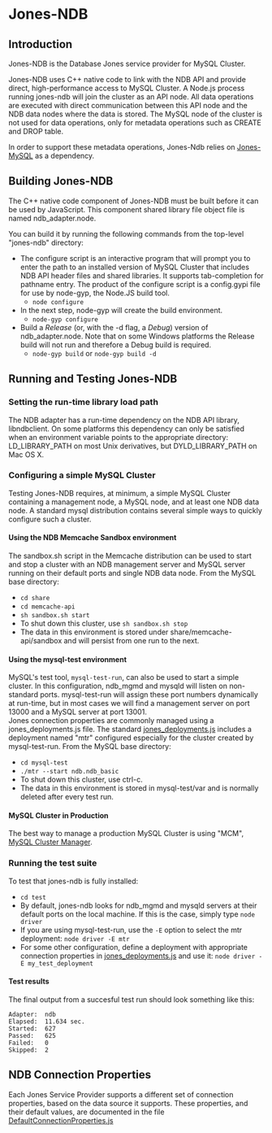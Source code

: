 Jones-NDB
=========

Introduction
------------
Jones-NDB is the Database Jones service provider for MySQL Cluster.

Jones-NDB uses C++ native code to link with the NDB API and provide direct, 
high-performance access to MySQL Cluster. A Node.js process running jones-ndb
will join the cluster as an API node. All data operations are executed with
direct communication between this API node and the NDB data nodes where the 
data is stored.  The MySQL node of the cluster is not used for data operations,
only for metadata operations such as CREATE and DROP table.

In order to support these metadata operations, Jones-Ndb relies on [Jones-MySQL](../jones-mysql) as a dependency.


Building Jones-NDB
------------------
The C++ native code component of Jones-NDB must be built before it can be used
by JavaScript.  This component shared library file object file is named
ndb_adapter.node.  

You can build it by running the following commands from the top-level 
"jones-ndb" directory:

+ The configure script is an interactive program that will prompt you to enter the path to an installed version of MySQL Cluster that includes NDB API header files and shared libraries.  It supports tab-completion for pathname entry. The product of the configure script is a config.gypi file for use by node-gyp, the Node.JS build tool.
    + `node configure`
+  In the next step, node-gyp will create the build environment.
    + `node-gyp configure`
+  Build a *Release* (or, with the -d flag, a *Debug*) version of ndb_adapter.node.  Note that on some Windows platforms the Release build will not run and therefore a Debug build is required. 
    + `node-gyp build` or `node-gyp build -d`

Running and Testing Jones-NDB 
-----------------------------

### Setting the run-time library load path

The NDB adapter has a run-time dependency on the NDB API library, libndbclient. 
On some platforms this dependency can only be satisfied when an environment
variable points to the appropriate directory: LD_LIBRARY_PATH on most Unix
derivatives, but DYLD_LIBRARY_PATH on Mac OS X.

### Configuring a simple MySQL Cluster

Testing Jones-NDB requires, at minimum, a simple MySQL Cluster containing a management node, a MySQL node, and at least one NDB data node.  A standard mysql distribution contains several simple ways to quickly configure such a cluster.

#### Using the NDB Memcache Sandbox environment

The sandbox.sh script in the Memcache distribution can be used to start and stop a cluster with an NDB management server and MySQL server running on their default ports and single NDB data node.
From the MySQL base directory:
+ `cd share`
+ `cd memcache-api`
+ `sh sandbox.sh start`
+ To shut down this cluster, use `sh sandbox.sh stop`
+ The data in this environment is stored under share/memcache-api/sandbox and will persist from one run to the next.

#### Using the mysql-test environment

MySQL's test tool, `mysql-test-run`, can also be used to start a simple cluster.  In this configuration, ndb_mgmd and mysqld will listen on non-standard ports. mysql-test-run will assign these port numbers dynamically at run-time, but in most cases we will find a management server on port 13000 and a MySQL server at port 13001.  
Jones connection properties are commonly managed using a jones_deployments.js file.  The standard [jones_deployments.js](../jones_deployments.js) includes a deployment named "mtr" configured especially for the cluster created by mysql-test-run.
From the MySQL base directory:
+ `cd mysql-test`
+ `./mtr --start ndb.ndb_basic`
+ To shut down this cluster, use ctrl-c.
+ The data in this environment is stored in mysql-test/var and is normally deleted after every test run.


#### MySQL Cluster in Production

The best way to manage a production MySQL Cluster is using "MCM",
[MySQL Cluster Manager](http://www.mysql.com/products/cluster/mcm/).


### Running the test suite

To test that jones-ndb is fully installed:
+ `cd test`
+ By default, jones-ndb looks for ndb_mgmd and mysqld servers at their default ports on the local machine.  If this is the case, simply type `node driver`
+ If you are using mysql-test-run, use the `-E` option to select the mtr deployment:  `node driver -E mtr`
+ For some other configuration, define a deployment with appropriate connection properties in [jones_deployments.js](../jones_deployments.js) and use it:  `node driver -E my_test_deployment`

#### Test results

The final output from a succesful test run should look something like this:

```
Adapter:  ndb
Elapsed:  11.634 sec.
Started:  627
Passed:   625
Failed:   0
Skipped:  2
```


NDB Connection Properties
-------------------------
Each Jones Service Provider supports a different set of connection properties, based on the data source it supports.  These properties, and their default values, are documented in the file [DefaultConnectionProperties.js](DefaultConnectionProperties.js)
 







